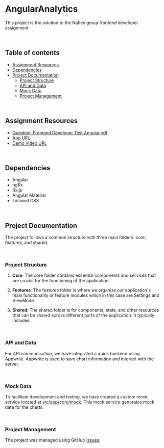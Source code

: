 # AngularAnalytics
This project is the solution to the Natlex group frontend developer assignment

&nbsp;

## Table of contents
- [Assignment Resources](#assignment-resources)
- [Dependencies](#dependencies)
- [Project Documentation](#project-documentation)
  * [Project Structure](#project-structure)
  * [API and Data](#api-and-data)
  * [Mock Data](#mock-data)
  * [Project Management](#project-management)


&nbsp;
## Assignment Resources
- [Question: Frontend Developer Test Angular.pdf](https://github.com/bolub/angular-analytics/files/12830486/Frontend.Developer.Test.Angular.pdf)
- [App URL](https://bolu-natlex-group-assignment-solution.vercel.app/view-mode)
- [Demo Video URL](https://www.loom.com/share/444cf0158367407d94f74aac4328cef6?sid=6c2ea1a1-a691-43ad-a9ca-733869983bc0)

&nbsp;
## Dependencies
- Angular
- ngRx
- Rx.js
- Angular Material
- Tailwind CSS

&nbsp;
## Project Documentation
The project follows a common structure with three main folders: core, features, and shared.

&nbsp;
### Project Structure
1. **Core**: 
The core folder contains essential components and services that are crucial for the functioning of the application.

2. **Features**:
The features folder is where we organize our application's main functionality or feature modules which in this case are Settings and ViewMode

3. **Shared**:
The shared folder is for components, state, and other resources that can be shared across different parts of the application. It typically includes:

&nbsp;
### API and Data
For API communication, we have integrated a quick backend using Appwrite. Appwrite is used to save chart information and interact with the server.

&nbsp;
### Mock Data
To facilitate development and testing, we have created a custom mock service located at [src/app/core/mock](https://github.com/bolub/angular-analytics/tree/main/src/app/core/services/mock). This mock service generates mock data for the charts.

&nbsp;
### Project Management
The project was managed using GitHub [issues](https://github.com/bolub/angular-analytics/issues).

